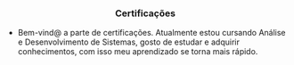 <h3 align="center">Certificações</h3>


* Bem-vind@ a parte de certificações. Atualmente estou cursando Análise e Desenvolvimento de Sistemas, gosto de estudar e adquirir conhecimentos, com isso meu aprendizado se torna mais rápido.
